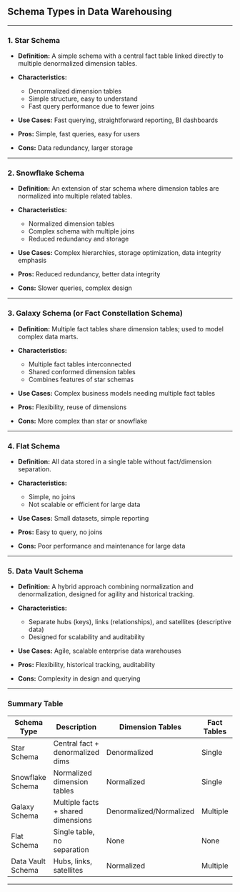 ## **Schema Types in Data Warehousing**

---

### **1. Star Schema**

* **Definition:** A simple schema with a central fact table linked directly to multiple denormalized dimension tables.
* **Characteristics:**

  * Denormalized dimension tables
  * Simple structure, easy to understand
  * Fast query performance due to fewer joins
* **Use Cases:** Fast querying, straightforward reporting, BI dashboards
* **Pros:** Simple, fast queries, easy for users
* **Cons:** Data redundancy, larger storage

---

### **2. Snowflake Schema**

* **Definition:** An extension of star schema where dimension tables are normalized into multiple related tables.
* **Characteristics:**

  * Normalized dimension tables
  * Complex schema with multiple joins
  * Reduced redundancy and storage
* **Use Cases:** Complex hierarchies, storage optimization, data integrity emphasis
* **Pros:** Reduced redundancy, better data integrity
* **Cons:** Slower queries, complex design

---

### **3. Galaxy Schema (or Fact Constellation Schema)**

* **Definition:** Multiple fact tables share dimension tables; used to model complex data marts.
* **Characteristics:**

  * Multiple fact tables interconnected
  * Shared conformed dimension tables
  * Combines features of star schemas
* **Use Cases:** Complex business models needing multiple fact tables
* **Pros:** Flexibility, reuse of dimensions
* **Cons:** More complex than star or snowflake

---

### **4. Flat Schema**

* **Definition:** All data stored in a single table without fact/dimension separation.
* **Characteristics:**

  * Simple, no joins
  * Not scalable or efficient for large data
* **Use Cases:** Small datasets, simple reporting
* **Pros:** Easy to query, no joins
* **Cons:** Poor performance and maintenance for large data

---

### **5. Data Vault Schema**

* **Definition:** A hybrid approach combining normalization and denormalization, designed for agility and historical tracking.
* **Characteristics:**

  * Separate hubs (keys), links (relationships), and satellites (descriptive data)
  * Designed for scalability and auditability
* **Use Cases:** Agile, scalable enterprise data warehouses
* **Pros:** Flexibility, historical tracking, auditability
* **Cons:** Complexity in design and querying

---

### **Summary Table**

| Schema Type       | Description                        | Dimension Tables        | Fact Tables | Pros                    | Cons                    |
| ----------------- | ---------------------------------- | ----------------------- | ----------- | ----------------------- | ----------------------- |
| Star Schema       | Central fact + denormalized dims   | Denormalized            | Single      | Simple, fast queries    | Data redundancy         |
| Snowflake Schema  | Normalized dimension tables        | Normalized              | Single      | Reduced redundancy      | Slower queries, complex |
| Galaxy Schema     | Multiple facts + shared dimensions | Denormalized/Normalized | Multiple    | Flexible, reusable dims | Complex schema          |
| Flat Schema       | Single table, no separation        | None                    | None        | Simple to query         | Not scalable            |
| Data Vault Schema | Hubs, links, satellites            | Normalized              | Multiple    | Scalable, auditable     | Complex to design/query |

---
